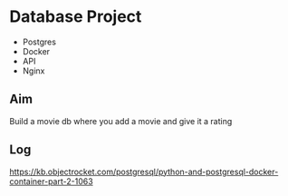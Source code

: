 # Database Project
- Postgres
- Docker
- API
- Nginx

## Aim
Build a movie db where you add a movie and give it a rating


## Log

https://kb.objectrocket.com/postgresql/python-and-postgresql-docker-container-part-2-1063
